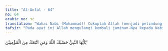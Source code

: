 ```yaml
---
title: "Al-Anfal - 64"
no: 64
arabic_no: ٦٤
translation: "Wahai Nabi (Muhammad)! Cukuplah Allah (menjadi pelindung) bagimu dan bagi orang-orang mukmin yang mengikutimu."
tafsir: "Pada ayat ini Allah mengulangi kembali jaminan-Nya kepada Nabi Muhammad, bahwa Allah akan menolongnya dengan bantuan kaum Muslimin yang benar-benar beriman dan yakin sepenuhnya bahwa Allah bersama mereka. Menurut riwayat dari Ibn Abbas, ayat ini turun sehubungan dengan masuk Islamnya Umar, menyusul Islamnya 33 orang laki-kali dan enam orang perempuan, seperti dikemukakan Jubair (lihat Tafsir al-Kabir, Jilid VIII, hlm 197-198). Dengan keimanan dan keyakinan itu tekad mereka tak akan digoyahkan oleh kejadian atau ancaman apa pun. Keimanan dan keyakinan itu digambarkan Allah dalam firman-Nya:\n\n(Yaitu) orang-orang (yang menaati Allah dan Rasul) yang ketika ada orang-orang mengatakan kepadanya, \"Orang-orang (Quraisy) telah mengumpul-kan pasukan untuk menyerang kamu, karena itu takutlah kepada mereka,\" ternyata (ucapan) itu menambah (kuat) iman mereka dan mereka menjawab, \"Cukuplah Allah (menjadi penolong) bagi kami dan Dia sebaik-baik pelindung.\" (Ali 'Imran/3: 173)\n\nMaka dengan keyakinan dan tekad yang bulat yang ditimbulkan oleh keimanan dan jaminan Allah, kaum Muslimin siap untuk menerima perintah Allah, bagaimana pun berat dan sulitnya, meskipun dengan perintah itu mereka akan menghadapi musuh yang banyak atau bahaya yang besar."
---
```

يٰٓاَيُّهَا النَّبِيُّ حَسْبُكَ اللّٰهُ وَمَنِ اتَّبَعَكَ مِنَ الْمُؤْمِنِيْنَ ࣖ 
